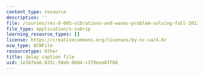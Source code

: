 ```yaml
---
content_type: resource
description: ''
file: /courses/res-8-005-vibrations-and-waves-problem-solving-fall-2012/1e347ea6833c58eb8b04c3f0eea8ffb8_uyofLz9Dtuw.vtt
file_type: application/x-subrip
learning_resource_types: []
license: https://creativecommons.org/licenses/by-nc-sa/4.0/
ocw_type: OCWFile
resourcetype: Other
title: 3play caption file
uid: 1e347ea6-833c-58eb-8b04-c3f0eea8ffb8
---
```

